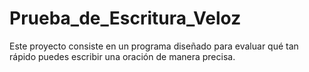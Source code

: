 # Prueba_de_Escritura_Veloz
Este proyecto consiste en un programa diseñado para evaluar qué tan rápido puedes  escribir una oración de manera precisa.
